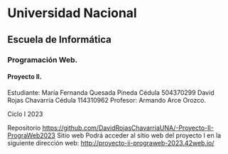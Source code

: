 # Universidad Nacional 
## Escuela de Informática 
### Programación Web.

#### Proyecto II.

Estudiante: 
María Fernanda Quesada Pineda
Cédula
504370299
David Rojas Chavarría
Cédula
114310962
Profesor:
Armando Arce Orozco.

Ciclo I 2023

Repositorio
	https://github.com/DavidRojasChavarriaUNA/-Proyecto-II-PrograWeb2023
Sitio web
Podrá acceder al sitio web del proyecto I en la siguiente dirección web:
	http://proyecto-ii-prograweb-2023.42web.io/
